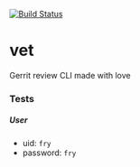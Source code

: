 [![Build Status][travis-image]][travis-url]

# vet
Gerrit review CLI made with love

### Tests

##### User

- uid: `fry`
- password: `fry`

[travis-image]: https://travis-ci.org/Cosium/vet.svg?branch=master
[travis-url]: https://travis-ci.org/Cosium/vet